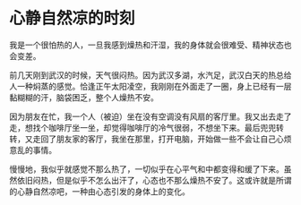 # 心静自然凉的时刻

我是一个很怕热的人，一旦我感到燥热和汗湿，我的身体就会很难受、精神状态也会变差。

前几天刚到武汉的时候，天气很闷热。因为武汉多湖，水汽足，武汉白天的热总给人一种焖蒸的感觉。恰逢正午太阳凌空，我刚刚在外面走了一圈，身上已经有一层黏糊糊的汗，脑袋困乏，整个人燥热不安。

因为朋友在忙，我一个人（被迫）坐在没有空调没有风扇的客厅里。我又出去走了走，想找个咖啡厅坐一坐，却觉得咖啡厅的冷气很弱，不想坐下来。最后兜兜转转，又走回了朋友家的客厅，我坐在那里，打开电脑，开始做一些不会让自己心烦意乱的事情。

慢慢地，我似乎就感觉不那么热了，一切似乎在心平气和中都变得和缓了下来。虽然依旧闷热，但是似乎不怎么出汗了，心态也不那么燥热不安了。这或许就是所谓的心静自然凉吧，一种由心态引发的身体上的变化。